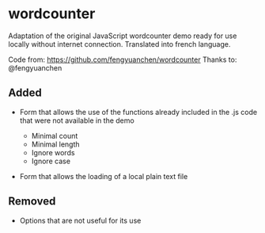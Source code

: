 # wordcounter

Adaptation of the original JavaScript wordcounter demo ready for use locally without internet connection.
Translated into french language.

Code from: https://github.com/fengyuanchen/wordcounter
Thanks to: @fengyuanchen

## Added
- Form that allows the use of the functions already included in the .js code that were not available in the demo

  - Minimal count
  - Minimal length
  - Ignore words
  - Ignore case
  
- Form that allows the loading of a local plain text file 

## Removed
- Options that are not useful for its use
